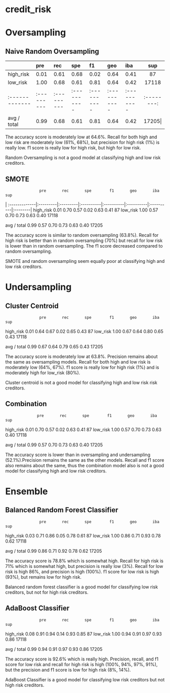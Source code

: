 # credit_risk

# Oversampling
## Naive Random Oversampling
|               |   pre    |    rec   |     spe   |      f1   |     geo   |     iba   |     sup  |
| :-------------|:---------|:---------|:----------|:----------|:----------|:----------|:--------:|
|  high_risk    |   0.01   |   0.61   |    0.68   |    0.02   |    0.64   |    0.41   |      87  |
|   low_risk    |   1.00   |   0.68   |    0.61   |    0.81   |    0.64   |    0.42   |   17118  |
| :-------------|:---------|:---------|:----------|:----------|:----------|:----------|:--------:|
|avg / total    |   0.99   |   0.68   |    0.61   |    0.81   |    0.64   |    0.42   |   17205\||

The accuracy score is moderately low at 64.6%. Recall for both high and low risk are moderately low (61%, 68%), but precision for high risk (1%) is really low. f1 score is really low for high risk, but high for low risk.

Random Oversampling is not a good model at classifying high and low risk creditors.

## SMOTE
                   pre       rec       spe        f1       geo       iba       sup
| :-------------|:---------|:---------|:----------|:----------|:----------|:----------|:--------|
  high_risk       0.01      0.70      0.57      0.02      0.63      0.41        87
   low_risk       1.00      0.57      0.70      0.73      0.63      0.40     17118

avg / total       0.99      0.57      0.70      0.73      0.63      0.40     17205

The accuracy score is similar to random oversampling (63.8%). Recall for high risk is better than in random oversampling (70%) but recall for low risk is lower than in random oversampling. The f1 score decreased compared to random oversampling.

SMOTE and random oversampling seem equally poor at classifying high and low risk creditors.

# Undersampling
## Cluster Centroid
                   pre       rec       spe        f1       geo       iba       sup

  high_risk       0.01      0.64      0.67      0.02      0.65      0.43        87
   low_risk       1.00      0.67      0.64      0.80      0.65      0.43     17118

avg / total       0.99      0.67      0.64      0.79      0.65      0.43     17205

The accuracy score is moderately low at 63.8%. Precision remains about the same as oversampling models. Recall for both high and low risk is moderately low (64%, 67%). f1 score is really low for high risk (1%) and is moderately high for low_risk (80%).

Cluster centroid is not a good model for classifying high and low risk risk creditors.

## Combination
                  pre       rec       spe        f1       geo       iba       sup

  high_risk       0.01      0.70      0.57      0.02      0.63      0.41        87
   low_risk       1.00      0.57      0.70      0.73      0.63      0.40     17118

avg / total       0.99      0.57      0.70      0.73      0.63      0.40     17205

The accuracy score is lower than in oversampling and undersampling (52.1%).Precision remains the same as the other models. Recall and f1 score also remains about the same, thus the combination model also is not a good model for classifying high and low risk creditors.

# Ensemble
## Balanced Random Forest Classifier
                   pre       rec       spe        f1       geo       iba       sup

  high_risk       0.03      0.71      0.86      0.05      0.78      0.61        87
   low_risk       1.00      0.86      0.71      0.93      0.78      0.62     17118

avg / total       0.99      0.86      0.71      0.92      0.78      0.62     17205

The accuracy score is 78.8% which is somewhat high. Recall for high risk is 71% which is somewhat high, but precision is really low (3%). Recall for low risk is high 86%, and precision is high (100%). f1 score for low risk is high (93%), but remains low for high risk.

Balanced random forest classifier is a good model for classifying low risk creditors, but not for high risk creditors.

## AdaBoost Classifier
                   pre       rec       spe        f1       geo       iba       sup

  high_risk       0.08      0.91      0.94      0.14      0.93      0.85        87
   low_risk       1.00      0.94      0.91      0.97      0.93      0.86     17118

avg / total       0.99      0.94      0.91      0.97      0.93      0.86     17205

The accuracy score is 92.6% which is really high. Precision, recall, and f1 score for low risk and recall for high risk is high (100%, 94%, 97%, 91%), but the precision and f1 score is low for high risk (8%, 14%).

AdaBoost Classifier is a good model for classifying low risk creditors but not high risk creditors.